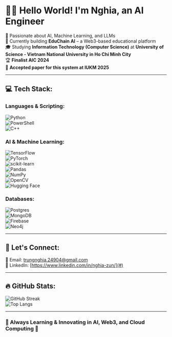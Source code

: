 # 👋🏼 Hello World! I'm Nghia, an AI Engineer  
🧠 Passionate about AI, Machine Learning, and LLMs  
🛜 Currently building **EduChain AI** – a Web3-based educational platform  
🎓 Studying **Information Technology (Computer Science)** at **University of Science - Vietnam National University in Ho Chi Minh City**  
🏆 **Finalist AIC 2024**  
📄 **Accepted paper for this system at IUKM 2025** 

---

## 💻 Tech Stack:
### **Languages & Scripting:**
![Python](https://img.shields.io/badge/python-%2314354C.svg?style=for-the-badge&logo=python&logoColor=white)  
![PowerShell](https://img.shields.io/badge/PowerShell-%235391FE.svg?style=for-the-badge&logo=powershell&logoColor=white)  
![C++](https://img.shields.io/badge/c++-%2300599C.svg?style=for-the-badge&logo=c%2B%2B&logoColor=white)

### **AI & Machine Learning:**
![TensorFlow](https://img.shields.io/badge/TensorFlow-%23FF6F00.svg?style=for-the-badge&logo=tensorflow&logoColor=white)  
![PyTorch](https://img.shields.io/badge/PyTorch-%23EE4C2C.svg?style=for-the-badge&logo=pytorch&logoColor=white)  
![scikit-learn](https://img.shields.io/badge/scikit--learn-%23F7931E.svg?style=for-the-badge&logo=scikit-learn&logoColor=white)  
![Pandas](https://img.shields.io/badge/Pandas-%23150458.svg?style=for-the-badge&logo=pandas&logoColor=white)  
![NumPy](https://img.shields.io/badge/Numpy-%23013243.svg?style=for-the-badge&logo=numpy&logoColor=white)  
![OpenCV](https://img.shields.io/badge/OpenCV-%235C3EE8.svg?style=for-the-badge&logo=opencv&logoColor=white)  
![Hugging Face](https://img.shields.io/badge/Hugging%20Face-%23FFCC00.svg?style=for-the-badge&logo=huggingface&logoColor=black)  

### **Databases:**
![Postgres](https://img.shields.io/badge/postgres-%23316192.svg?style=for-the-badge&logo=postgresql&logoColor=white)  
![MongoDB](https://img.shields.io/badge/MongoDB-%234ea94b.svg?style=for-the-badge&logo=mongodb&logoColor=white)  
![Firebase](https://img.shields.io/badge/Firebase-039BE5?style=for-the-badge&logo=Firebase&logoColor=white)  
![Neo4j](https://img.shields.io/badge/Neo4j-%2300A3D7.svg?style=for-the-badge&logo=neo4j&logoColor=white)

---

## 📢 Let's Connect:
📧 Email: trungnghia.24904@gmail.com  
💼 LinkedIn: [https://www.linkedin.com/in/nghia-zun/](#)  

---

## 🔥 GitHub Stats:
![GitHub Streak](https://github-readme-streak-stats.herokuapp.com/?user=NghiaZun&theme=dark)  
![Top Langs](https://github-readme-stats.vercel.app/api/top-langs/?username=NghiaZun&layout=compact&theme=dark)  

---

### 🚀 Always Learning & Innovating in AI, Web3, and Cloud Computing 🚀  
